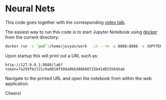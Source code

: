 # Neural Nets

This code goes together with the corresponding [video talk](https://www.youtube.com/watch?v=-BLI42zJhRc).


The easiest way to run this code is to start Jupyter Notebook using [docker](https://www.docker.com/products/docker-desktop) from the current directory:

```bash
docker run -v `pwd`:/home/jovyan/work  -it --rm -p 8888:8888 -e JUPYTER_ENABLE_LAB=yes -e GRANT_SUDO=yes --user root jupyter/datascience-notebook
```

Upon startup this will print out a URL such as:
```
http://127.0.0.1:8888/lab?token=7a259fb1721c9a0810f50da9bb308608725b41d8155645a6
```

Navigate to the printed URL and open the notebook from within the web application.

Cheers!
